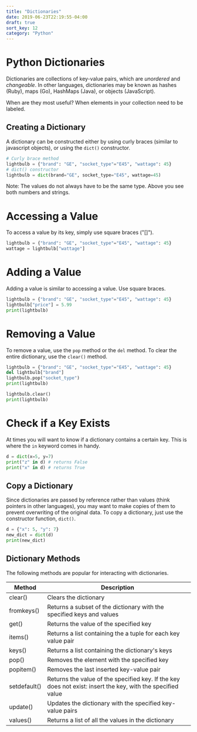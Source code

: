 ```yaml
---
title: "Dictionaries"
date: 2019-06-23T22:19:55-04:00
draft: true
sort_key: 12
category: "Python"
---
```


# Python Dictionaries

Dictionaries are collections of key-value pairs, which are *unordered* and *changeable*.
In other languages, dictionaries may be known as hashes (Ruby), maps (Go),
HashMaps (Java), or objects (JavaScript).

When are they most useful? When elements in your collection need to be labeled.

## Creating a Dictionary

A dictionary can be constructed either by using curly braces (similar to javascript objects),
or using the `dict()` constructor.

```python
# Curly brace method
lightbulb = {"brand": "GE", "socket_type"="E45", "wattage": 45}
# dict() constructor
lightbulb = dict(brand="GE", socket_type="E45", wattage=45)
```

Note: The values do not always have to be the same type. Above you see both numbers and
strings.

# Accessing a Value

To access a value by its key, simply use square braces ("[]").

```python
lightbulb = {"brand": "GE", "socket_type"="E45", "wattage": 45}
wattage = lightbulb["wattage"]
```

# Adding a Value

Adding a value is similar to accessing a value. Use square braces.

```python
lightbulb = {"brand": "GE", "socket_type"="E45", "wattage": 45}
lightbulb["price"] = 5.99
print(lightbulb)
```

# Removing a Value

To remove a value, use the `pop` method or the `del` method. To clear the entire
dictionary, use the `clear()` method.

```python
lightbulb = {"brand": "GE", "socket_type"="E45", "wattage": 45}
del lightbulb["brand"]
lightbulb.pop("socket_type")
print(lightbulb)

lightbulb.clear()
print(lightbulb)
```

# Check if a Key Exists

At times you will want to know if a dictionary contains a certain key. This is where
the `in` keyword comes in handy.

```python
d = dict(x=5, y=7)
print("z" in d) # returns False
print("x" in d) # returns True
```

## Copy a Dictionary

Since dictionaries are passed by reference rather than values (think pointers in other languages),
you may want to make copies of them to prevent overwriting of the original data.
To copy a dictionary, just use the constructor function, `dict()`.

```python
d = {"x": 5, "y": 7}
new_dict = dict(d)
print(new_dict)
```

## Dictionary Methods

The following methods are popular for interacting with dictionaries.

| Method       | Description                                                                                                 |
|--------------|-------------------------------------------------------------------------------------------------------------|
| clear()      | Clears the dictionary                                                                                       |
| fromkeys()   | Returns a subset of the dictionary with the specified keys and values                                       |
| get()        | Returns the value of the specified key                                                                      |
| items()      | Returns a list containing the a tuple for each key value pair                                               |
| keys()       | Returns a list containing the dictionary's keys                                                             |
| pop()        | Removes the element with the specified key                                                                  |
| popitem()    | Removes the last inserted key-value pair                                                                    |
| setdefault() | Returns the value of the specified key. If the key does not exist: insert the key, with the specified value |
| update()     | Updates the dictionary with the specified key-value pairs                                                   |
| values()     | Returns a list of all the values in the dictionary                                                          |
